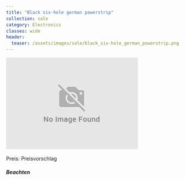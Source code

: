 ```yaml
---
title: "Black six-hole german powerstrip"
collection: sale
category: Electronics
classes: wide
header: 
  teaser: /assets/images/sale/black_six-hole_german_powerstrip.png
---
```




<img src="/assets/images/sale/black_six-hole_german_powerstrip.png" alt="Black six-hole german powerstrip">

Preis: Preisvorschlag

##### Beachten
